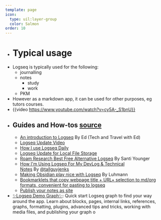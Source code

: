 ```yaml
---
template: page
icon:
  type: uil:layer-group
  color: Salmon
order: 10
---
```


- # Typical usage
- Logseq is typically used for the following:
	- journalling
	- notes
		- study
		- work
	- PKM
- However as a markdown app, it can be used for other purposes, eg tutors courses.
- {{video https://www.youtube.com/watch?v=cy5A-_S1bnU}}
- ## Guides and How-tos [source](https://github.com/logseq/awesome-logseq)
  [](https://github.com/logseq/awesome-logseq#-guides-and-how-tos)
	- [An introduction to Logseq](https://youtu.be/Vw-x7yTTO0s) By Ed (Tech and Travel with Ed)
	- [Logseq Update Video](https://www.youtube.com/watch?v=Vw-x7yTTO0s)
	- [How I use Logseq Daily](https://www.youtube.com/watch?v=JCIdJBZGQLQ)
	- [Logseq Update for Local File Storage](https://www.youtube.com/watch?v=Afmqowr0qEQ&ab_channel=TechWithEd)
	- [Roam Research Best Free Alternative Logseq](https://www.youtube.com/watch?v=jovMt17_Vd4) By Santi Younger
	- [How I'm Using Logseq For My DevLog & Technical Notes](https://www.youtube.com/watch?v=43PKm0TfyNk) By [@tallguyjenks](https://github.com/tallguyjenks)
	- [Making Obsidian play nice with Logseq](https://discuss.logseq.com/t/making-obsidian-play-nice-with-logseq/1185) By Luhmann
	- [Bookmarklets that copy webpage title + URL+ selection to md/org formats, convenient for pasting to logseq](https://gist.github.com/idelem/a2b15c4fe7613487e16fb55ba3af1be9)
	- [Publish your notes as site](https://devops.bike/publish-your-notes-as-site)
- [✨Logseq Demo Graph✨](https://github.com/candideu/Logseq-Demo-Graph): Quick start Logseq graph to find your way around the app. Learn about blocks, pages, internal links, references, graphs, formatting, plugins, advanced tips and tricks, working with media files, and publishing your graph o